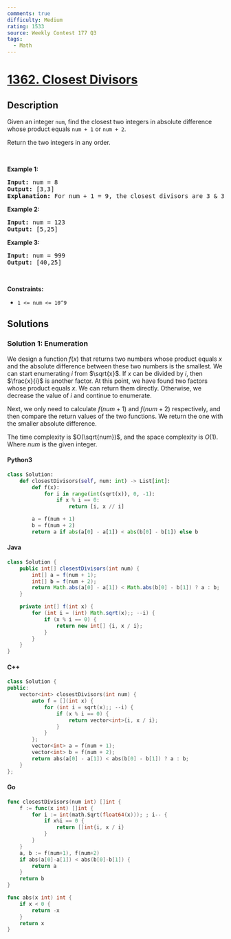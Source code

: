 ```yaml
---
comments: true
difficulty: Medium
rating: 1533
source: Weekly Contest 177 Q3
tags:
  - Math
---
```


<!-- problem:start -->

# [1362. Closest Divisors](https://leetcode.com/problems/closest-divisors)


## Description

<!-- description:start -->

<p>Given an integer <code>num</code>, find the closest two integers in absolute difference whose product equals&nbsp;<code>num + 1</code>&nbsp;or <code>num + 2</code>.</p>

<p>Return the two integers in any order.</p>

<p>&nbsp;</p>
<p><strong class="example">Example 1:</strong></p>

<pre>
<strong>Input:</strong> num = 8
<strong>Output:</strong> [3,3]
<strong>Explanation:</strong> For num + 1 = 9, the closest divisors are 3 &amp; 3, for num + 2 = 10, the closest divisors are 2 &amp; 5, hence 3 &amp; 3 is chosen.
</pre>

<p><strong class="example">Example 2:</strong></p>

<pre>
<strong>Input:</strong> num = 123
<strong>Output:</strong> [5,25]
</pre>

<p><strong class="example">Example 3:</strong></p>

<pre>
<strong>Input:</strong> num = 999
<strong>Output:</strong> [40,25]
</pre>

<p>&nbsp;</p>
<p><strong>Constraints:</strong></p>

<ul>
	<li><code>1 &lt;= num &lt;= 10^9</code></li>
</ul>

<!-- description:end -->

## Solutions

<!-- solution:start -->

### Solution 1: Enumeration

We design a function $f(x)$ that returns two numbers whose product equals $x$ and the absolute difference between these two numbers is the smallest. We can start enumerating $i$ from $\sqrt{x}$. If $x$ can be divided by $i$, then $\frac{x}{i}$ is another factor. At this point, we have found two factors whose product equals $x$. We can return them directly. Otherwise, we decrease the value of $i$ and continue to enumerate.

Next, we only need to calculate $f(num + 1)$ and $f(num + 2)$ respectively, and then compare the return values of the two functions. We return the one with the smaller absolute difference.

The time complexity is $O(\sqrt{num})$, and the space complexity is $O(1)$. Where $num$ is the given integer.

<!-- tabs:start -->

#### Python3

```python
class Solution:
    def closestDivisors(self, num: int) -> List[int]:
        def f(x):
            for i in range(int(sqrt(x)), 0, -1):
                if x % i == 0:
                    return [i, x // i]

        a = f(num + 1)
        b = f(num + 2)
        return a if abs(a[0] - a[1]) < abs(b[0] - b[1]) else b
```

#### Java

```java
class Solution {
    public int[] closestDivisors(int num) {
        int[] a = f(num + 1);
        int[] b = f(num + 2);
        return Math.abs(a[0] - a[1]) < Math.abs(b[0] - b[1]) ? a : b;
    }

    private int[] f(int x) {
        for (int i = (int) Math.sqrt(x);; --i) {
            if (x % i == 0) {
                return new int[] {i, x / i};
            }
        }
    }
}
```

#### C++

```cpp
class Solution {
public:
    vector<int> closestDivisors(int num) {
        auto f = [](int x) {
            for (int i = sqrt(x);; --i) {
                if (x % i == 0) {
                    return vector<int>{i, x / i};
                }
            }
        };
        vector<int> a = f(num + 1);
        vector<int> b = f(num + 2);
        return abs(a[0] - a[1]) < abs(b[0] - b[1]) ? a : b;
    }
};
```

#### Go

```go
func closestDivisors(num int) []int {
	f := func(x int) []int {
		for i := int(math.Sqrt(float64(x))); ; i-- {
			if x%i == 0 {
				return []int{i, x / i}
			}
		}
	}
	a, b := f(num+1), f(num+2)
	if abs(a[0]-a[1]) < abs(b[0]-b[1]) {
		return a
	}
	return b
}

func abs(x int) int {
	if x < 0 {
		return -x
	}
	return x
}
```

<!-- tabs:end -->

<!-- solution:end -->

<!-- problem:end -->
